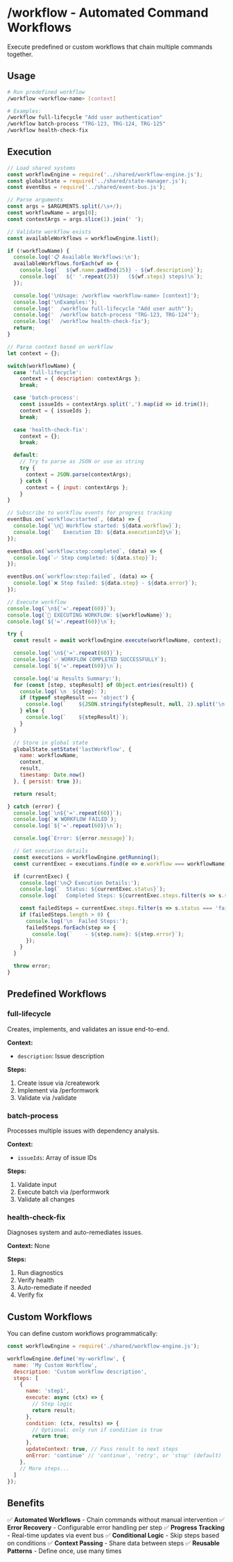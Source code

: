 # /workflow - Automated Command Workflows

Execute predefined or custom workflows that chain multiple commands together.

## Usage

```bash
# Run predefined workflow
/workflow <workflow-name> [context]

# Examples:
/workflow full-lifecycle "Add user authentication"
/workflow batch-process "TRG-123, TRG-124, TRG-125"
/workflow health-check-fix
```

## Execution

```javascript
// Load shared systems
const workflowEngine = require('../shared/workflow-engine.js');
const globalState = require('../shared/state-manager.js');
const eventBus = require('../shared/event-bus.js');

// Parse arguments
const args = $ARGUMENTS.split(/\s+/);
const workflowName = args[0];
const contextArgs = args.slice(1).join(' ');

// Validate workflow exists
const availableWorkflows = workflowEngine.list();

if (!workflowName) {
  console.log('📋 Available Workflows:\n');
  availableWorkflows.forEach(wf => {
    console.log(`  ${wf.name.padEnd(25)} - ${wf.description}`);
    console.log(`  ${' '.repeat(25)}   (${wf.steps} steps)\n`);
  });

  console.log('\nUsage: /workflow <workflow-name> [context]');
  console.log('\nExamples:');
  console.log('  /workflow full-lifecycle "Add user auth"');
  console.log('  /workflow batch-process "TRG-123, TRG-124"');
  console.log('  /workflow health-check-fix');
  return;
}

// Parse context based on workflow
let context = {};

switch(workflowName) {
  case 'full-lifecycle':
    context = { description: contextArgs };
    break;

  case 'batch-process':
    const issueIds = contextArgs.split(',').map(id => id.trim());
    context = { issueIds };
    break;

  case 'health-check-fix':
    context = {};
    break;

  default:
    // Try to parse as JSON or use as string
    try {
      context = JSON.parse(contextArgs);
    } catch {
      context = { input: contextArgs };
    }
}

// Subscribe to workflow events for progress tracking
eventBus.on(`workflow:started`, (data) => {
  console.log(`\n🚀 Workflow started: ${data.workflow}`);
  console.log(`   Execution ID: ${data.executionId}\n`);
});

eventBus.on(`workflow:step:completed`, (data) => {
  console.log(`✅ Step completed: ${data.step}`);
});

eventBus.on(`workflow:step:failed`, (data) => {
  console.log(`❌ Step failed: ${data.step} - ${data.error}`);
});

// Execute workflow
console.log(`\n${'='.repeat(60)}`);
console.log(`🔄 EXECUTING WORKFLOW: ${workflowName}`);
console.log(`${'='.repeat(60)}\n`);

try {
  const result = await workflowEngine.execute(workflowName, context);

  console.log(`\n${'='.repeat(60)}`);
  console.log(`✅ WORKFLOW COMPLETED SUCCESSFULLY`);
  console.log(`${'='.repeat(60)}\n`);

  console.log('📊 Results Summary:');
  for (const [step, stepResult] of Object.entries(result)) {
    console.log(`\n  ${step}:`);
    if (typeof stepResult === 'object') {
      console.log(`    ${JSON.stringify(stepResult, null, 2).split('\n').join('\n    ')}`);
    } else {
      console.log(`    ${stepResult}`);
    }
  }

  // Store in global state
  globalState.setState('lastWorkflow', {
    name: workflowName,
    context,
    result,
    timestamp: Date.now()
  }, { persist: true });

  return result;

} catch (error) {
  console.log(`\n${'='.repeat(60)}`);
  console.log(`❌ WORKFLOW FAILED`);
  console.log(`${'='.repeat(60)}\n`);

  console.log(`Error: ${error.message}`);

  // Get execution details
  const executions = workflowEngine.getRunning();
  const currentExec = executions.find(e => e.workflow === workflowName);

  if (currentExec) {
    console.log('\n📋 Execution Details:');
    console.log(`  Status: ${currentExec.status}`);
    console.log(`  Completed Steps: ${currentExec.steps.filter(s => s.status === 'completed').length}/${currentExec.steps.length}`);

    const failedSteps = currentExec.steps.filter(s => s.status === 'failed');
    if (failedSteps.length > 0) {
      console.log('\n  Failed Steps:');
      failedSteps.forEach(step => {
        console.log(`    - ${step.name}: ${step.error}`);
      });
    }
  }

  throw error;
}
```

## Predefined Workflows

### full-lifecycle
Creates, implements, and validates an issue end-to-end.

**Context:**
- `description`: Issue description

**Steps:**
1. Create issue via /creatework
2. Implement via /performwork
3. Validate via /validate

### batch-process
Processes multiple issues with dependency analysis.

**Context:**
- `issueIds`: Array of issue IDs

**Steps:**
1. Validate input
2. Execute batch via /performwork
3. Validate all changes

### health-check-fix
Diagnoses system and auto-remediates issues.

**Context:** None

**Steps:**
1. Run diagnostics
2. Verify health
3. Auto-remediate if needed
4. Verify fix

## Custom Workflows

You can define custom workflows programmatically:

```javascript
const workflowEngine = require('./shared/workflow-engine.js');

workflowEngine.define('my-workflow', {
  name: 'My Custom Workflow',
  description: 'Custom workflow description',
  steps: [
    {
      name: 'step1',
      execute: async (ctx) => {
        // Step logic
        return result;
      },
      condition: (ctx, results) => {
        // Optional: only run if condition is true
        return true;
      },
      updateContext: true, // Pass result to next steps
      onError: 'continue' // 'continue', 'retry', or 'stop' (default)
    },
    // More steps...
  ]
});
```

## Benefits

✅ **Automated Workflows** - Chain commands without manual intervention
✅ **Error Recovery** - Configurable error handling per step
✅ **Progress Tracking** - Real-time updates via event bus
✅ **Conditional Logic** - Skip steps based on conditions
✅ **Context Passing** - Share data between steps
✅ **Reusable Patterns** - Define once, use many times
